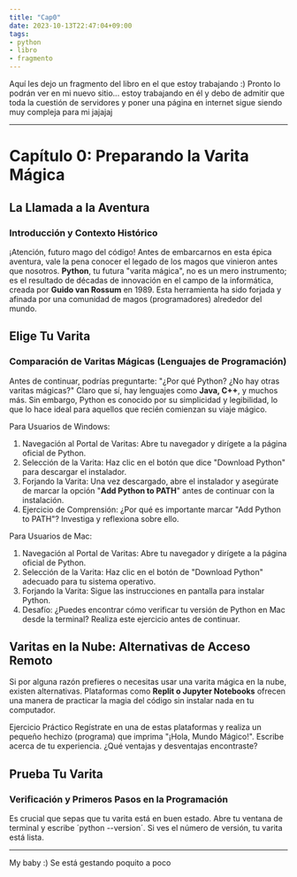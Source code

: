 ```yaml
---
title: "Cap0"
date: 2023-10-13T22:47:04+09:00
tags:
- python
- libro
- fragmento
---
```


Aquí les dejo un fragmento del libro en el que estoy trabajando :) Pronto lo podrán ver en mi nuevo sitio... estoy trabajando en él y debo de admitir que toda la cuestión de servidores y poner una página en internet sigue siendo muy compleja para mi jajajaj

---

# Capítulo 0: Preparando la Varita Mágica
## La Llamada a la Aventura
### Introducción y Contexto Histórico
¡Atención, futuro mago del código! Antes de embarcarnos en esta épica aventura, vale la pena conocer el legado de los magos que vinieron antes que nosotros. **Python**, tu futura "varita mágica", no es un mero instrumento; es el resultado de décadas de innovación en el campo de la informática, creada por **Guido van Rossum** en 1989. Esta herramienta ha sido forjada y afinada por una comunidad de magos (programadores) alrededor del mundo.

## Elige Tu Varita
### Comparación de Varitas Mágicas (Lenguajes de Programación)
Antes de continuar, podrías preguntarte: "¿Por qué Python? ¿No hay otras varitas mágicas?" Claro que sí, hay lenguajes como **Java, C++**, y muchos más. Sin embargo, Python es conocido por su simplicidad y legibilidad, lo que lo hace ideal para aquellos que recién comienzan su viaje mágico.

Para Usuarios de Windows:
1. Navegación al Portal de Varitas: Abre tu navegador y dirígete a la página oficial de Python. 
2. Selección de la Varita: Haz clic en el botón que dice "Download Python" para descargar el instalador.
3. Forjando la Varita: Una vez descargado, abre el instalador y asegúrate de marcar la opción "**Add Python to PATH**" antes de continuar con la instalación.
4. Ejercicio de Comprensión: ¿Por qué es importante marcar "Add Python to PATH"? Investiga y reflexiona sobre ello.

Para Usuarios de Mac:

1. Navegación al Portal de Varitas: Abre tu navegador y dirígete a la página oficial de Python.
2. Selección de la Varita: Haz clic en el botón de "Download Python" adecuado para tu sistema operativo.
3. Forjando la Varita: Sigue las instrucciones en pantalla para instalar Python.
4. Desafío: ¿Puedes encontrar cómo verificar tu versión de Python en Mac desde la terminal? Realiza este ejercicio antes de continuar.


## Varitas en la Nube: Alternativas de Acceso Remoto
Si por alguna razón prefieres o necesitas usar una varita mágica en la nube, existen alternativas. Plataformas como **Replit o Jupyter Notebooks** ofrecen una manera de practicar la magia del código sin instalar nada en tu computador.

Ejercicio Práctico
Regístrate en una de estas plataformas y realiza un pequeño hechizo (programa) que imprima "¡Hola, Mundo Mágico!". Escribe acerca de tu experiencia. ¿Qué ventajas y desventajas encontraste?

## Prueba Tu Varita
### Verificación y Primeros Pasos en la Programación
Es crucial que sepas que tu varita está en buen estado. Abre tu ventana de terminal y escribe ´python --version´. Si ves el número de versión, tu varita está lista.

---
My baby :) Se está gestando poquito a poco